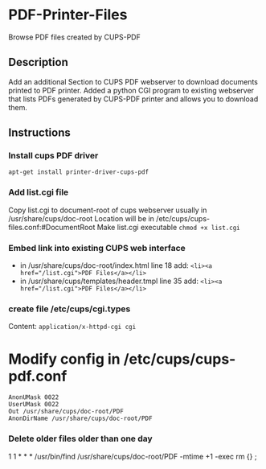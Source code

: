 # PDF-Printer-Files
Browse PDF files created by CUPS-PDF

## Description
Add an additional Section to CUPS PDF webserver to download documents printed to PDF printer.
Added a python CGI program to existing webserver that lists PDFs generated by CUPS-PDF printer and allows you to download them.

## Instructions

### Install cups PDF driver
`apt-get install printer-driver-cups-pdf`

### Add list.cgi file 
Copy list.cgi to document-root of cups webserver usually in /usr/share/cups/doc-root
Location will be in /etc/cups/cups-files.conf:#DocumentRoot
Make list.cgi executable `chmod +x list.cgi`

### Embed link into existing CUPS web interface
* in /usr/share/cups/doc-root/index.html line 18 add: `<li><a href="/list.cgi">PDF Files</a></li>`
* in /usr/share/cups/templates/header.tmpl line 35 add: `<li><a href="/list.cgi">PDF Files</a></li>`

### create file /etc/cups/cgi.types
Content:
```application/x-httpd-cgi cgi```

# Modify config in /etc/cups/cups-pdf.conf
```
AnonUMask 0022
UserUMask 0022
Out /usr/share/cups/doc-root/PDF
AnonDirName /usr/share/cups/doc-root/PDF
```

### Delete older files older than one day
1 1 * * * /usr/bin/find /usr/share/cups/doc-root/PDF -mtime +1 -exec rm {} \;
